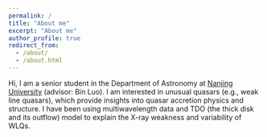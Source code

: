 ```yaml
---
permalink: /
title: "About me"
excerpt: "About me"
author_profile: true
redirect_from: 
  - /about/
  - /about.html
---
```

Hi, I am a senior student in the Department of Astronomy at [Nanjing University](https://astronomy.nju.edu.cn/) (advisor: Bin Luo).
I am interested in unusual quasars (e.g., weak line quasars), which provide insights into quasar accretion physics and structure. I have been using multiwavelength data and TDO (the thick disk and its outflow) model to explain the X-ray weakness and variability of WLQs.
